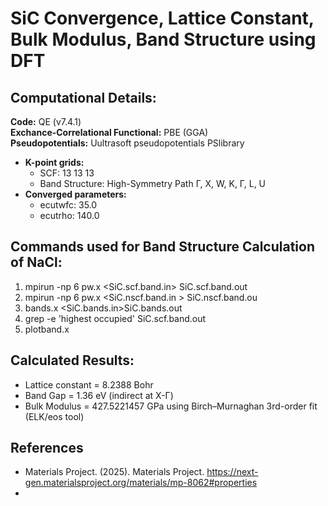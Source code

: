 # SiC Convergence, Lattice Constant, Bulk Modulus, Band Structure using DFT


## Computational Details:
**Code:** QE (v7.4.1)  
**Exchance-Correlational Functional:** PBE (GGA)  
**Pseudopotentials:** Uultrasoft pseudopotentials PSlibrary  
- **K-point grids:**
  - SCF: 13 13 13
  - Band Structure: High-Symmetry Path Γ, X, W, K, Γ, L, U
- **Converged parameters:**
  - ecutwfc: 35.0
  - ecutrho: 140.0


## Commands used for Band Structure Calculation of NaCl:
1. mpirun -np 6 pw.x <SiC.scf.band.in> SiC.scf.band.out
2. mpirun -np 6 pw.x <SiC.nscf.band.in > SiC.nscf.band.ou
3. bands.x <SiC.bands.in>SiC.bands.out
4. grep -e 'highest occupied' SiC.scf.band.out
5. plotband.x

## Calculated Results: 
- Lattice constant = 8.2388 Bohr
- Band Gap = 1.36 eV (indirect at X-Γ)
- Bulk Modulus = 427.5221457 GPa using Birch–Murnaghan 3rd-order fit (ELK/eos tool)


## References
- Materials Project. (2025). Materials Project. https://next-gen.materialsproject.org/materials/mp-8062#properties
- 
